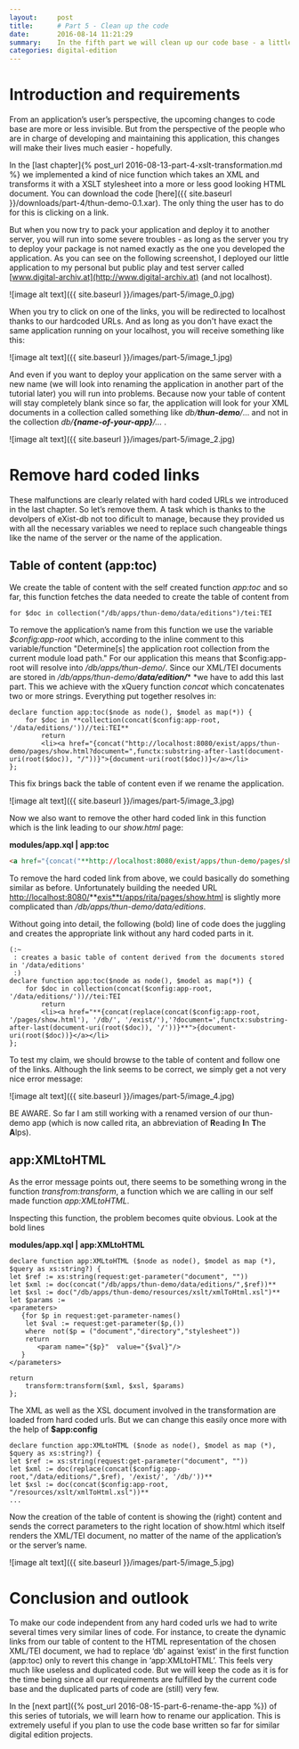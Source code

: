 ```yaml
---
layout:     post
title:      # Part 5 - Clean up the code
date:       2016-08-14 11:21:29
summary:    In the fifth part we will clean up our code base - a little bit
categories: digital-edition
---
```


# Introduction and requirements

From an application’s user’s perspective, the upcoming changes to code base are more or less invisible. But from the perspective of the people who are in charge of developing and maintaining this application, this changes will make their lives much easier - hopefully. 

In the [last chapter]{% post_url 2016-08-13-part-4-xslt-transformation.md %} we implemented a kind of nice function which takes an XML and transforms it with a XSLT stylesheet into a more or less good looking HTML document. You can download the code [here]({{ site.baseurl }}/downloads/part-4/thun-demo-0.1.xar). The only thing the user has to do for this is clicking on a link.

But when you now try to pack your application and deploy it to another server, you will run into some severe troubles - as long as the server you try to deploy your package is not named exactly as the one you developed the application. As you can see on the following screenshot, I deployed our little application to my personal but public play and test server called [www.digital-archiv.at](http://www.digital-archiv.at) (and not localhost).

![image alt text]({{ site.baseurl }}/images/part-5/image_0.jpg)

When you try to click on one of the links, you will be redirected to localhost thanks to our hardcoded URLs. And as long as you don't have exact the same application running on your localhost, you will receive something like this:

![image alt text]({{ site.baseurl }}/images/part-5/image_1.jpg)

And even if you want to deploy your application on the same server with a new name (we will look into renaming the application in another part of the tutorial later) you will run into problems. Because now your table of content will stay completely blank since so far, the application will look for your XML documents in a collection called something like *db/***_thun-demo_***/*… and not in the collection *db/***_{name-of-your-app}_***/…* .

![image alt text]({{ site.baseurl }}/images/part-5/image_2.jpg)

# Remove hard coded links

These malfunctions are clearly related with hard coded URLs we introduced in the last chapter. So let’s remove them. A task which is thanks to the devolpers of eXist-db not too dificult to manage, because they provided us with all the necessary variables we need to replace such changeable things like the name of the server or the name of the application. 

## Table of content (app:toc)

We create the table of content with the self created function *app:toc* and so far, this function fetches the data needed to create the table of content from

`for $doc in collection("/db/apps/thun-demo/data/editions")/tei:TEI`

To remove the application’s name from this function we use the variable *$config:app-root* which, according to the inline comment to this variable/function "Determine[s] the application root collection from the current module load path." For our application this means that $config:app-root will resolve into */db/apps/thun-demo/*. Since our XML/TEI documents are stored in */db/apps/thun-demo/***_data/edition/_*** *we have to add this last part. This we achieve with the xQuery function *concat* which concatenates two or more strings. Everything put together resolves in:

```xquery
declare function app:toc($node as node(), $model as map(*)) {
    for $doc in **collection(concat($config:app-root, '/data/editions/'))//tei:TEI**
        return
        <li><a href="{concat("http://localhost:8080/exist/apps/thun-demo/pages/show.html?document=",functx:substring-after-last(document-uri(root($doc)), "/"))}">{document-uri(root($doc))}</a></li>   
};
```

This fix brings back the table of content even if we rename the application.

![image alt text]({{ site.baseurl }}/images/part-5/image_3.jpg)

Now we also want to remove the other hard coded link in this function which is the link leading to our *show.html* page:

**modules/app.xql | app:toc**

```html
<a href="{concat("**http://localhost:8080/exist/apps/thun-demo/pages/show.html**?document=",functx:substring-after-last(document-uri(root($doc)), "/"))}">{document-uri(root($doc))}</a>
```

To remove the hard coded link from above, we could basically do something similar as before. Unfortunately building the needed URL [http://localhost:8080/](http://localhost:8080/exist/apps/rita/pages/show.html)**[exis**t](http://localhost:8080/exist/apps/rita/pages/show.html)[/apps/rita/pages/show.html](http://localhost:8080/exist/apps/rita/pages/show.html)  is slightly more complicated than */db/apps/thun-demo/data/editions*. 

Without going into detail, the following (bold) line of code does the juggling and creates the appropriate link without any hard coded parts in it.

```xquery
(:~
 : creates a basic table of content derived from the documents stored in '/data/editions'
 :)
declare function app:toc($node as node(), $model as map(*)) {
    for $doc in collection(concat($config:app-root, '/data/editions/'))//tei:TEI
        return
        <li><a href="**{concat(replace(concat($config:app-root, '/pages/show.html'), '/db/', '/exist/'),'?document=',functx:substring-after-last(document-uri(root($doc)), '/'))}**">{document-uri(root($doc))}</a></li>   
};
```

To test my claim, we should browse to the table of content and follow one of the links. Although the link seems to be correct, we simply get a not very nice error message:

![image alt text]({{ site.baseurl }}/images/part-5/image_4.jpg)

BE AWARE. So far I am still working with a renamed version of our thun-demo app (which is now called rita, an abbreviation of **R**eading **I**n **T**he **A**lps). 

## app:XMLtoHTML

As the error message points out, there seems to be something wrong in the function *transfrom:transform*, a function which we are calling in our self made function *app:XMLtoHTML*. 

Inspecting this function, the problem becomes quite obvious. Look at the bold lines

**modules/app.xql | app:XMLtoHTML**

```xquery
declare function app:XMLtoHTML ($node as node(), $model as map (*), $query as xs:string?) {
let $ref := xs:string(request:get-parameter("document", ""))
let $xml := doc(concat("/db/apps/thun-demo/data/editions/",$ref))**
let $xsl := doc("/db/apps/thun-demo/resources/xslt/xmlToHtml.xsl")**
let $params := 
<parameters>
   {for $p in request:get-parameter-names()
    let $val := request:get-parameter($p,())
    where  not($p = ("document","directory","stylesheet"))
    return
       <param name="{$p}"  value="{$val}"/>
   }
</parameters>

return 
    transform:transform($xml, $xsl, $params)
};
```

The XML as well as the XSL document involved in the transformation are loaded from hard coded urls. But we can change this easily once more with the help of **$app:config**

```xquery
declare function app:XMLtoHTML ($node as node(), $model as map (*), $query as xs:string?) {
let $ref := xs:string(request:get-parameter("document", ""))
let $xml := doc(replace(concat($config:app-root,"/data/editions/",$ref), '/exist/', '/db/'))**
let $xsl := doc(concat($config:app-root, "/resources/xslt/xmlToHtml.xsl"))**
...
```

Now the creation of the table of content is showing the (right) content and sends the correct parameters to the right location of show.html which itself renders the XML/TEI document, no matter of the name of the application’s or the server’s name. 

![image alt text]({{ site.baseurl }}/images/part-5/image_5.jpg)

# Conclusion and outlook

To make our code independent from any hard coded urls we had to write several times very similar lines of code. For instance, to create the dynamic links from our table of content to the HTML representation of the chosen XML/TEI document, we had to replace ‘db’ against ‘exist’ in the first function (app:toc) only to revert this change in ‘app:XMLtoHTML’. This feels very much like useless and duplicated code. But we will keep the code as it is for the time being since all our requirements are fulfilled by the current code base and the duplicated parts of code are (still) very few. 

In the [next part]({% post_url 2016-08-15-part-6-rename-the-app %}) of this series of tutorials, we will learn how to rename our application. This is extremely useful if you plan to use the code base written so far for similar digital edition projects.

 

